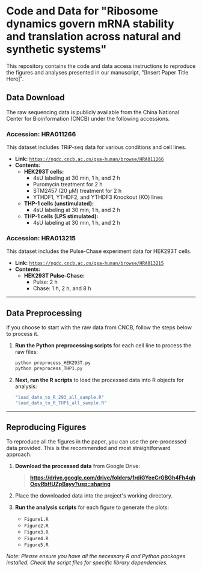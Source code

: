 # Code and Data for "Ribosome dynamics govern mRNA stability and translation across natural and synthetic systems"

This repository contains the code and data access instructions to reproduce the figures and analyses presented in our manuscript, "[Insert Paper Title Here]".

## Data Download

The raw sequencing data is publicly available from the China National Center for Bioinformation (CNCB) under the following accessions.

### Accession: HRA011266

This dataset includes TRiP-seq data for various conditions and cell lines.

* **Link:** [`https://ngdc.cncb.ac.cn/gsa-human/browse/HRA011266`](https://ngdc.cncb.ac.cn/gsa-human/browse/HRA011266)
* **Contents:**
    * **HEK293T cells:**
        * 4sU labeling at 30 min, 1 h, and 2 h
        * Puromycin treatment for 2 h
        * STM2457 (20 µM) treatment for 2 h
        * YTHDF1, YTHDF2, and YTHDF3 Knockout (KO) lines
    * **THP-1 cells (unstimulated):**
        * 4sU labeling at 30 min, 1 h, and 2 h
    * **THP-1 cells (LPS stimulated):**
        * 4sU labeling at 30 min, 1 h, and 2 h

### Accession: HRA013215

This dataset includes the Pulse-Chase experiment data for HEK293T cells.

* **Link:** [`https://ngdc.cncb.ac.cn/gsa-human/browse/HRA013215`](https://ngdc.cncb.ac.cn/gsa-human/browse/HRA013215)
* **Contents:**
    * **HEK293T Pulse-Chase:**
        * Pulse: 2 h
        * Chase: 1 h, 2 h, and 8 h

---

## Data Preprocessing

If you choose to start with the raw data from CNCB, follow the steps below to process it.

1.  **Run the Python preprocessing scripts** for each cell line to process the raw files:
    ```bash
    python preprocess_HEK293T.py
    python preprocess_THP1.py
    ```
2.  **Next, run the R scripts** to load the processed data into R objects for analysis:
    ```R
    "load_data_to_R_293_all_sample.R"
    "load_data_to_R_THP1_all_sample.R"
    ```
---

## Reproducing Figures

To reproduce all the figures in the paper, you can use the pre-processed data provided. This is the recommended and most straightforward approach.

1.  **Download the processed data** from Google Drive:
    > **https://drive.google.com/drive/folders/1rdiGYeeCrGBGh4Fh4qhOqvRbHUZpBayy?usp=sharing**

2.  Place the downloaded data into the project's working directory.

3.  **Run the analysis scripts** for each figure to generate the plots:
    * `Figure1.R`
    * `Figure2.R`
    * `Figure3.R`
    * `Figure4.R`
    * `Figure5.R`

*Note: Please ensure you have all the necessary R and Python packages installed. Check the script files for specific library dependencies.*
